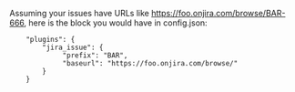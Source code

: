 Assuming your issues have URLs like https://foo.onjira.com/browse/BAR-666, here is the block you would have in config.json:

```
    "plugins": {
        "jira_issue": {
             "prefix": "BAR",
             "baseurl": "https://foo.onjira.com/browse/"
        }
    }
```
